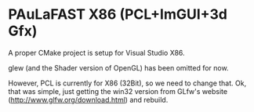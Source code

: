 PAuLaFAST X86
(PCL+ImGUI+3d Gfx)
=====

A proper CMake project is setup for Visual Studio X86.

glew (and the Shader version of OpenGL) has been omitted for now.

However, PCL is currently for X86 (32Bit), so we need to change that.
Ok, that was simple, just getting the win32 version from GLfw's website (http://www.glfw.org/download.html) and rebuild.
